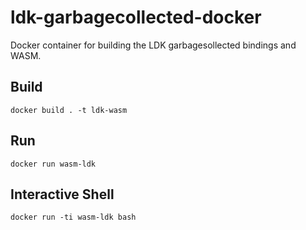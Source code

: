 # ldk-garbagecollected-docker

Docker container for building the LDK garbagesollected bindings and WASM. 

## Build 

```
docker build . -t ldk-wasm
```

## Run

```
docker run wasm-ldk
```

## Interactive Shell

```
docker run -ti wasm-ldk bash
```
